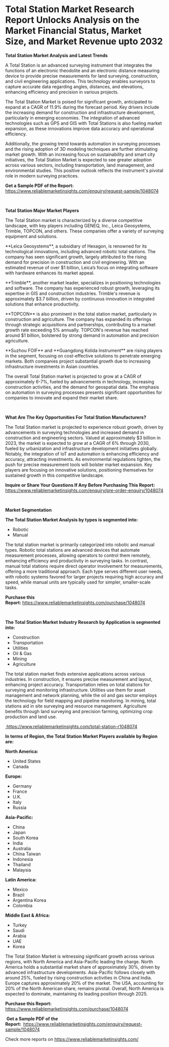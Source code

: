 <p><h1>Total Station Market Research Report Unlocks Analysis on the Market Financial Status, Market Size, and Market Revenue upto 2032</h1></p><p><strong>Total Station Market Analysis and Latest Trends</strong></p>
<p><p>A Total Station is an advanced surveying instrument that integrates the functions of an electronic theodolite and an electronic distance measuring device to provide precise measurements for land surveying, construction, and civil engineering applications. This technology enables surveyors to capture accurate data regarding angles, distances, and elevations, enhancing efficiency and precision in various projects.</p><p>The Total Station Market is poised for significant growth, anticipated to expand at a CAGR of 11.9% during the forecast period. Key drivers include the increasing demand for construction and infrastructure development, particularly in emerging economies. The integration of advanced technologies such as GPS and GIS with Total Stations is also fueling market expansion, as these innovations improve data accuracy and operational efficiency.</p><p>Additionally, the growing trend towards automation in surveying processes and the rising adoption of 3D modeling techniques are further stimulating market growth. With an increasing focus on sustainability and smart city initiatives, the Total Station Market is expected to see greater adoption across various sectors, including transportation, land management, and environmental studies. This positive outlook reflects the instrument's pivotal role in modern surveying practices.</p></p>
<p><strong>Get a Sample PDF of the Report:&nbsp;</strong> <a href="https://www.reliablemarketinsights.com/enquiry/request-sample/1048074?utm_campaign=2102&utm_medium=2&utm_source=Github&utm_content=ia&utm_term=10042025&utm_id=total-station">https://www.reliablemarketinsights.com/enquiry/request-sample/1048074</a></p>
<p>&nbsp;</p>
<p><strong>Total Station Major Market Players</strong></p>
<p><p>The Total Station market is characterized by a diverse competitive landscape, with key players including GENEQ, Inc., Leica Geosystems, Trimble, TOPCON, and others. These companies offer a variety of surveying equipment and solutions.</p><p>**Leica Geosystems**, a subsidiary of Hexagon, is renowned for its technological innovations, including advanced robotic total stations. The company has seen significant growth, largely attributed to the rising demand for precision in construction and civil engineering. With an estimated revenue of over $1 billion, Leica’s focus on integrating software with hardware enhances its market appeal.</p><p>**Trimble**, another market leader, specializes in positioning technologies and software. The company has experienced robust growth, leveraging its expertise in GIS and construction industries. Trimble's revenue is approximately $3.7 billion, driven by continuous innovation in integrated solutions that enhance productivity.</p><p>**TOPCON** is also prominent in the total station market, particularly in construction and agriculture. The company has expanded its offerings through strategic acquisitions and partnerships, contributing to a market growth rate exceeding 5% annually. TOPCON's revenue has reached around $1 billion, bolstered by strong demand in automation and precision agriculture.</p><p>**Suzhou FOIF** and **Guangdong Kolida Instrument** are rising players in the segment, focusing on cost-effective solutions to penetrate emerging markets. Both companies project substantial growth due to increasing infrastructure investments in Asian countries.</p><p>The overall Total Station market is projected to grow at a CAGR of approximately 6-7%, fueled by advancements in technology, increasing construction activities, and the demand for geospatial data. The emphasis on automation in surveying processes presents significant opportunities for companies to innovate and expand their market share.</p></p>
<p>&nbsp;</p>
<p><strong>What Are The Key Opportunities For Total Station Manufacturers?</strong></p>
<p><p>The Total Station market is projected to experience robust growth, driven by advancements in surveying technologies and increased demand in construction and engineering sectors. Valued at approximately $3 billion in 2023, the market is expected to grow at a CAGR of 6% through 2030, fueled by urbanization and infrastructure development initiatives globally. Notably, the integration of IoT and automation is enhancing efficiency and accuracy, attracting investments. As environmental regulations tighten, the push for precise measurement tools will bolster market expansion. Key players are focusing on innovative solutions, positioning themselves for sustained growth in this competitive landscape.</p></p>
<p><strong>Inquire or Share Your Questions If Any Before Purchasing This Report:</strong> <a href="https://www.reliablemarketinsights.com/enquiry/pre-order-enquiry/1048074?utm_campaign=2102&utm_medium=2&utm_source=Github&utm_content=ia&utm_term=10042025&utm_id=total-station">https://www.reliablemarketinsights.com/enquiry/pre-order-enquiry/1048074</a></p>
<p>&nbsp;</p>
<p><strong>Market Segmentation</strong></p>
<p><strong>The Total Station Market Analysis by types is segmented into:</strong></p>
<p><ul><li>Robotic</li><li>Manual</li></ul></p>
<p><p>The total station market is primarily categorized into robotic and manual types. Robotic total stations are advanced devices that automate measurement processes, allowing operators to control them remotely, enhancing efficiency and productivity in surveying tasks. In contrast, manual total stations require direct operator involvement for measurements, offering a more traditional approach. Each type serves different user needs, with robotic systems favored for larger projects requiring high accuracy and speed, while manual units are typically used for simpler, smaller-scale tasks.</p></p>
<p><strong>Purchase this Report:&nbsp;</strong><a href="https://www.reliablemarketinsights.com/purchase/1048074?utm_campaign=2102&utm_medium=2&utm_source=Github&utm_content=ia&utm_term=10042025&utm_id=total-station">https://www.reliablemarketinsights.com/purchase/1048074</a></p>
<p>&nbsp;</p>
<p><strong>The Total Station Market Industry Research by Application is segmented into:</strong></p>
<p><ul><li>Construction</li><li>Transportation</li><li>Utilities</li><li>Oil & Gas</li><li>Mining</li><li>Agriculture</li></ul></p>
<p><p>The total station market finds extensive applications across various industries. In construction, it ensures precise measurement and layout, enhancing project accuracy. Transportation relies on total stations for surveying and monitoring infrastructure. Utilities use them for asset management and network planning, while the oil and gas sector employs the technology for field mapping and pipeline monitoring. In mining, total stations aid in site surveying and resource management. Agriculture benefits through land surveying and precision farming, optimizing crop production and land use.</p></p>
<p><a href="https://www.reliablemarketinsights.com/total-station-r1048074?utm_campaign=2102&utm_medium=2&utm_source=Github&utm_content=ia&utm_term=10042025&utm_id=total-station">&nbsp;https://www.reliablemarketinsights.com/total-station-r1048074</a></p>
<p><strong>In terms of Region, the Total Station Market Players available by Region are:</strong></p>
<p>
    <p> <strong> North America: </strong>
        <ul>
            <li>United States</li>
            <li>Canada</li>
        </ul>
        </p> 
    <p> <strong> Europe: </strong>
        <ul>
            <li>Germany</li>
            <li>France</li>
            <li>U.K.</li>
            <li>Italy</li>
            <li>Russia</li>
        </ul>
        </p> 
    <p> <strong> Asia-Pacific: </strong>
        <ul>
            <li>China</li>
            <li>Japan</li>
            <li>South Korea</li>
            <li>India</li>
            <li>Australia</li>
            <li>China Taiwan</li>
            <li>Indonesia</li>
            <li>Thailand</li>
            <li>Malaysia</li>
        </ul>
        </p> 
    <p> <strong> Latin America: </strong>
        <ul>
            <li>Mexico</li>
            <li>Brazil</li>
            <li>Argentina Korea</li>
            <li>Colombia</li>
        </ul>
        </p> 
    <p> <strong> Middle East & Africa: </strong>
        <ul>
            <li>Turkey</li>
            <li>Saudi</li>
            <li>Arabia</li>
            <li>UAE</li>
            <li>Korea</li>
        </ul>
    </p>
    </p>
<p><p>The Total Station Market is witnessing significant growth across various regions, with North America and Asia-Pacific leading the charge. North America holds a substantial market share of approximately 30%, driven by advanced infrastructure developments. Asia-Pacific follows closely with around 25%, fueled by rising construction activities in China and India. Europe captures approximately 20% of the market. The USA, accounting for 20% of the North American share, remains pivotal. Overall, North America is expected to dominate, maintaining its leading position through 2025.</p></p>
<p><strong>Purchase this Report: </strong><a href="https://www.reliablemarketinsights.com/purchase/1048074?utm_campaign=2102&utm_medium=2&utm_source=Github&utm_content=ia&utm_term=10042025&utm_id=total-station">https://www.reliablemarketinsights.com/purchase/1048074</a></p>
<p>&nbsp;<strong>Get a Sample PDF of the Report:&nbsp;&nbsp;</strong><a href="https://www.reliablemarketinsights.com/enquiry/request-sample/1048074?utm_campaign=2102&utm_medium=2&utm_source=Github&utm_content=ia&utm_term=10042025&utm_id=total-station">https://www.reliablemarketinsights.com/enquiry/request-sample/1048074</a></p>
<p><strong></strong></p>
<p>Check more reports on <a href="https://www.reliablemarketinsights.com/?utm_campaign=2102&utm_medium=2&utm_source=Github&utm_content=ia&utm_term=10042025&utm_id=total-station">https://www.reliablemarketinsights.com/</a></p>